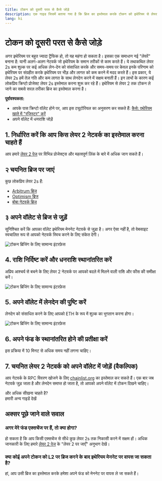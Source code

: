 ```yaml
---
title: टोकन को दूसरी परत से कैसे जोड़े
description: एक गाइड जिसमें बताया गया है कि ब्रिज का इस्तेमाल करके टोकन को इथेरियम से लेयर 2 तक कैसे ले जा सकते हैं।
lang: hi
---
```


# टोकन को दूसरी परत से कैसे जोड़े

अगर इथेरियम पर बहुत ज्यादा ट्रैफिक हो, तो यह महंगा हो सकता है। इसका एक समाधान नई "लेयरें" बनाना है: यानी अलग-अलग नेटवर्क जो इथेरियम के समान तरीकों से काम करते हैं। ये तथाकथित लेयर 2s कम शुल्क पर कई अधिक लेन-देन को संसाधित करके और समय-समय पर केवल इनके परिणाम को इथेरियम पर संग्रहीत करके इथेरियम पर भीड़ और लागत को कम करने में मदद करते हैं। इस प्रकार, ये लेयर 2s हमें तेज़ गति और कम लागत के साथ लेनदेन करने में सक्षम बनाती हैं। इन लाभों के कारण कई लोकप्रिय क्रिप्टो प्रोजेक्ट लेयर 2s इस्तेमाल करना शुरू कर रहे हैं। इथेरियम से लेयर 2 तक टोकन ले जाने का सबसे सरल तरीका ब्रिज का इस्तेमाल करना है।

**पूर्वावश्यकता:**

- आपके पास क्रिप्टो वॉलेट होने पर, आप इस ट्यूटोरियल का अनुसरण कर सकते हैं: [कैसे: एथेरियम खाते में "रजिस्टर" करें](/guides/how-to-create-an-ethereum-account/)
- अपने वॉलेट में धनराशि जोड़ें

## 1. निर्धारित करें कि आप किस लेयर 2 नेटवर्क का इस्तेमाल करना चाहते हैं

आप हमारे [लेयर 2 पेज](/layer-2/) पर विभिन्न प्रोजेक्ट्स और महत्वपूर्ण लिंक के बारे में अधिक जान सकते हैं।

## २ चयनित ब्रिज पर जाएं

कुछ लोकप्रिय लेयर 2s हैं:

- [Arbitrum ब्रिज](https://bridge.arbitrum.io/?l2ChainId=42161)
- [Optimism ब्रिज](https://app.optimism.io/bridge/deposit)
- [बोबा नेटवर्क ब्रिज](https://gateway.boba.network/)

## ३ अपने वॉलेट से ब्रिज से जुड़ें

सुनिश्चित करें कि आपका वॉलेट इथेरियम मेननेट नेटवर्क से जुड़ा है। अगर ऐसा नहीं है, तो वेबसाइट स्वचालित रूप से आपको नेटवर्क स्विच करने के लिए संकेत देगी।

![टोकन ब्रिजिंग के लिए सामान्य इंटरफ़ेस](./bridge1.png)

## 4. राशि निर्दिष्ट करें और धनराशि स्थानांतरित करें

अप्रिय आश्चर्य से बचने के लिए लेयर 2 नेटवर्क पर आपको बदले में मिलने वाली राशि और फीस की समीक्षा करें।

![टोकन ब्रिजिंग के लिए सामान्य इंटरफ़ेस](./bridge2.png)

## 5. अपने वॉलेट में लेनदेन की पुष्टि करें

लेनदेन को संसाधित करने के लिए आपको ETH के रूप में शुल्क का भुगतान करना होगा।

![टोकन ब्रिजिंग के लिए सामान्य इंटरफ़ेस](./bridge3.png)

## 6. अपने फंड के स्थानांतरित होने की प्रतीक्षा करें

इस प्रक्रिया में 10 मिनट से अधिक समय नहीं लगना चाहिए।

## 7. चयनित लेयर 2 नेटवर्क को अपने वॉलेट में जोड़ें (वैकल्पिक)

आप नेटवर्क के RPC विवरण खोजने के लिए [chainlist.org](http://chainlist.org) का इस्तेमाल कर सकते हैं। एक बार जब नेटवर्क जुड़ जाता है और लेनदेन समाप्त हो जाता है, तो आपको अपने वॉलेट में टोकन दिखने चाहिए।
<br />

<Alert variant="update">
<AlertEmoji text=":eyes:"/>
<AlertContent className="justify-between flex-row items-center">
  <div>और अधिक सीखना चाहते है?</div>
  <ButtonLink href="/guides/">
    हमारी अन्य गाइडें देखें
  </ButtonLink>
</AlertContent>
</Alert>

## अक्सर पूछे जाने वाले सवाल

### अगर मेरे फंड एक्सचेंज पर हैं, तो क्या होगा?

हो सकता है कि आप किसी एक्सचेंज से सीधे कुछ लेयर 2s तक निकासी करने में सक्षम हों। अधिक जानकारी के लिए हमारे [लेयर 2 पेज](/layer-2/) के "लेयर 2 पर जाएँ" अनुभाग देखें।

### क्या कोई अपने टोकन को L2 पर ब्रिज करने के बाद इथेरियम मेननेट पर वापस जा सकता है?

हां, आप उसी ब्रिज का इस्तेमाल करके हमेशा अपने फंड को मेननेट पर वापस ले जा सकते हैं।
